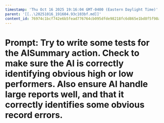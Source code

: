```yaml
---
timestamp: 'Thu Oct 16 2025 19:16:04 GMT-0400 (Eastern Daylight Time)'
parent: '[[..\20251016_191604.93c103bf.md]]'
content_id: 76974c1bcf742e6b5fead776764cb095dfde98218fc6d865e1bd8f5f98af3243
---
```


# Prompt: Try to write some tests for the AISummary action. Check to make sure the AI is correctly identifying obvious high or low performers. Also ensure AI handle large reports well, and that it correctly identifies some obvious record errors.
